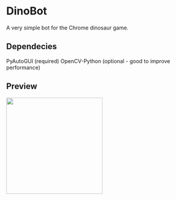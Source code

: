# DinoBot
A very simple bot for the Chrome dinosaur game.

## Dependecies
PyAutoGUI (required)
OpenCV-Python (optional - good to improve performance)

## Preview
<img src="https://github.com/MatheusCod/DinoBot/blob/master/preview.gif" width="256" height="256">
